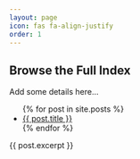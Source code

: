 ```yaml
---
layout: page
icon: fas fa-align-justify
order: 1
---
```



<h2 data-toc-skip>Browse the Full Index</h2>

Add some details here...


<ul>
  {% for post in site.posts %}
    <li>
      <a href="{{ post.url }}">{{ post.title }}</a>
    </li>
  {% endfor %}
</ul>

{{ post.excerpt }}




